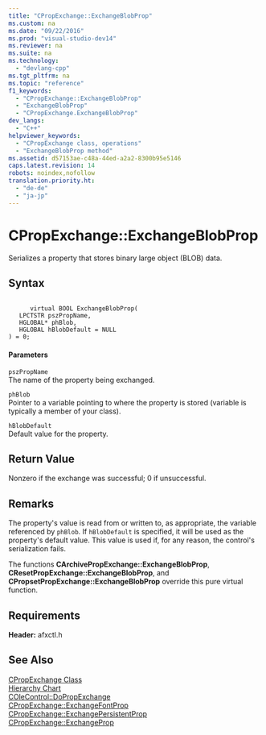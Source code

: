 ```yaml
---
title: "CPropExchange::ExchangeBlobProp"
ms.custom: na
ms.date: "09/22/2016"
ms.prod: "visual-studio-dev14"
ms.reviewer: na
ms.suite: na
ms.technology: 
  - "devlang-cpp"
ms.tgt_pltfrm: na
ms.topic: "reference"
f1_keywords: 
  - "CPropExchange::ExchangeBlobProp"
  - "ExchangeBlobProp"
  - "CPropExchange.ExchangeBlobProp"
dev_langs: 
  - "C++"
helpviewer_keywords: 
  - "CPropExchange class, operations"
  - "ExchangeBlobProp method"
ms.assetid: d57153ae-c48a-44ed-a2a2-8300b95e5146
caps.latest.revision: 14
robots: noindex,nofollow
translation.priority.ht: 
  - "de-de"
  - "ja-jp"
---
```

# CPropExchange::ExchangeBlobProp
Serializes a property that stores binary large object (BLOB) data.  
  
## Syntax  
  
```  
  
      virtual BOOL ExchangeBlobProp(  
   LPCTSTR pszPropName,  
   HGLOBAL* phBlob,  
   HGLOBAL hBlobDefault = NULL   
) = 0;  
```  
  
#### Parameters  
 `pszPropName`  
 The name of the property being exchanged.  
  
 `phBlob`  
 Pointer to a variable pointing to where the property is stored (variable is typically a member of your class).  
  
 `hBlobDefault`  
 Default value for the property.  
  
## Return Value  
 Nonzero if the exchange was successful; 0 if unsuccessful.  
  
## Remarks  
 The property's value is read from or written to, as appropriate, the variable referenced by `phBlob`. If `hBlobDefault` is specified, it will be used as the property's default value. This value is used if, for any reason, the control's serialization fails.  
  
 The functions **CArchivePropExchange::ExchangeBlobProp**, **CResetPropExchange::ExchangeBlobProp**, and **CPropsetPropExchange::ExchangeBlobProp** override this pure virtual function.  
  
## Requirements  
 **Header:** afxctl.h  
  
## See Also  
 [CPropExchange Class](../vs140/cpropexchange-class.md)   
 [Hierarchy Chart](../vs140/hierarchy-chart.md)   
 [COleControl::DoPropExchange](../vs140/colecontrol--dopropexchange.md)   
 [CPropExchange::ExchangeFontProp](../vs140/cpropexchange--exchangefontprop.md)   
 [CPropExchange::ExchangePersistentProp](../vs140/cpropexchange--exchangepersistentprop.md)   
 [CPropExchange::ExchangeProp](../vs140/cpropexchange--exchangeprop.md)